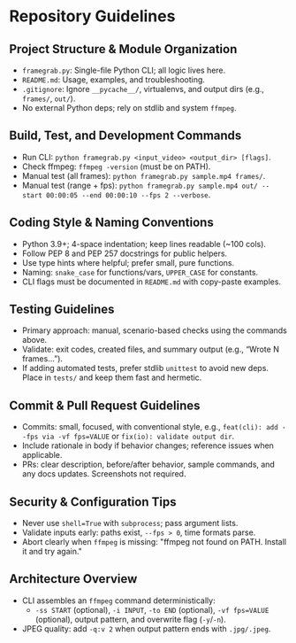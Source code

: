 # Repository Guidelines

## Project Structure & Module Organization
- `framegrab.py`: Single-file Python CLI; all logic lives here.
- `README.md`: Usage, examples, and troubleshooting.
- `.gitignore`: Ignore `__pycache__/`, virtualenvs, and output dirs (e.g., `frames/`, `out/`).
- No external Python deps; rely on stdlib and system `ffmpeg`.

## Build, Test, and Development Commands
- Run CLI: `python framegrab.py <input_video> <output_dir> [flags]`.
- Check ffmpeg: `ffmpeg -version` (must be on PATH).
- Manual test (all frames): `python framegrab.py sample.mp4 frames/`.
- Manual test (range + fps): `python framegrab.py sample.mp4 out/ --start 00:00:05 --end 00:00:10 --fps 2 --verbose`.

## Coding Style & Naming Conventions
- Python 3.9+; 4-space indentation; keep lines readable (~100 cols).
- Follow PEP 8 and PEP 257 docstrings for public helpers.
- Use type hints where helpful; prefer small, pure functions.
- Naming: `snake_case` for functions/vars, `UPPER_CASE` for constants.
- CLI flags must be documented in `README.md` with copy-paste examples.

## Testing Guidelines
- Primary approach: manual, scenario-based checks using the commands above.
- Validate: exit codes, created files, and summary output (e.g., “Wrote N frames…”).
- If adding automated tests, prefer stdlib `unittest` to avoid new deps. Place in `tests/` and keep them fast and hermetic.

## Commit & Pull Request Guidelines
- Commits: small, focused, with conventional style, e.g., `feat(cli): add --fps via -vf fps=VALUE` or `fix(io): validate output dir`.
- Include rationale in body if behavior changes; reference issues when applicable.
- PRs: clear description, before/after behavior, sample commands, and any docs updates. Screenshots not required.

## Security & Configuration Tips
- Never use `shell=True` with `subprocess`; pass argument lists.
- Validate inputs early: paths exist, `--fps > 0`, time formats parse.
- Abort clearly when `ffmpeg` is missing: "ffmpeg not found on PATH. Install it and try again."

## Architecture Overview
- CLI assembles an `ffmpeg` command deterministically:
  - `-ss START` (optional), `-i INPUT`, `-to END` (optional), `-vf fps=VALUE` (optional), output pattern, and overwrite flag (`-y`/`-n`).
- JPEG quality: add `-q:v 2` when output pattern ends with `.jpg/.jpeg`.
